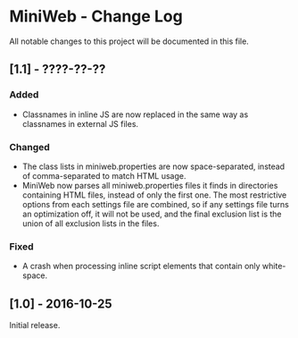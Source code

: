 # MiniWeb - Change Log
All notable changes to this project will be documented in this file.

## [1.1] - ????-??-??

### Added
- Classnames in inline JS are now replaced in the same way as classnames in external JS files.

### Changed
- The class lists in miniweb.properties are now space-separated, instead of comma-separated to match HTML usage.
- MiniWeb now parses all miniweb.properties files it finds in directories containing HTML files, instead of only the first one. The most restrictive options from each settings file are combined, so if any settings file turns an optimization off, it will not be used, and the final exclusion list is the union of all exclusion lists in the files.

### Fixed
- A crash when processing inline script elements that contain only white-space.

## [1.0] - 2016-10-25
Initial release.
